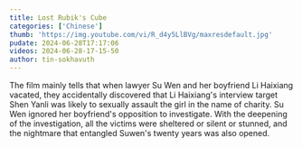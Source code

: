 ```yaml
---
title: Lost Rubik's Cube
categories: ['Chinese']
thumb: 'https://img.youtube.com/vi/R_d4y5LlBVg/maxresdefault.jpg'
pudate: 2024-06-28T17:17:06
videos: 2024-06-28-17-15-50
author: tin-sokhavuth
---
```

The film mainly tells that when lawyer Su Wen and her boyfriend Li Haixiang vacated, they accidentally discovered that Li Haixiang's interview target Shen Yanli was likely to sexually assault the girl in the name of charity. Su Wen ignored her boyfriend's opposition to investigate. With the deepening of the investigation, all the victims were sheltered or silent or stunned, and the nightmare that entangled Suwen's twenty years was also opened.